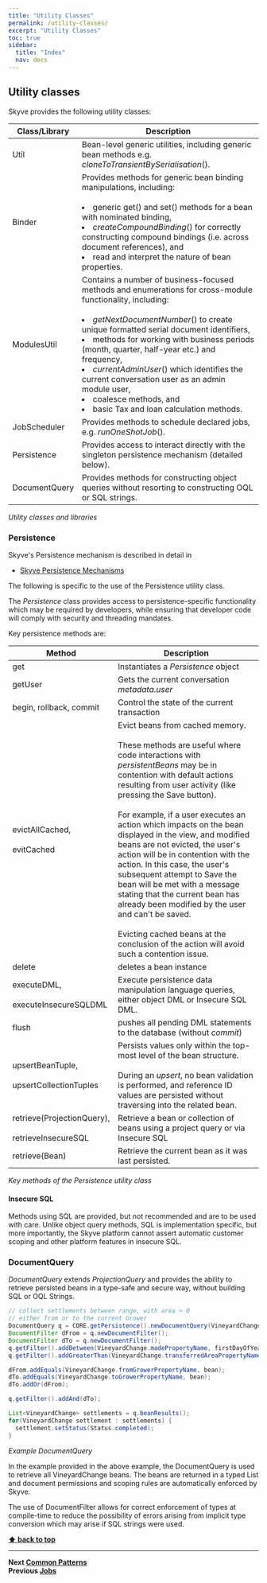 ```yaml
---
title: "Utility Classes"
permalink: /utility-classes/
excerpt: "Utility Classes"
toc: true
sidebar:
  title: "Index"
  nav: docs
---
```


## Utility classes

Skyve provides the following utility classes:

  Class/Library | Description
  ------------- | -----------
  Util          | Bean-level generic utilities, including generic bean methods e.g. *cloneToTransientBySerialisation*().
  Binder        | Provides methods for generic bean binding manipulations, including: <br><br><li>generic get() and set() methods for a bean with nominated binding, <li>*createCompoundBinding*() for correctly constructing compound bindings (i.e. across document references), and <li>read and interpret the nature of bean properties.
  ModulesUtil   |  Contains a number of business-focused methods and enumerations for cross-module functionality, including: <br><br><li>*getNextDocumentNumber*() to create unique formatted serial document identifiers, <li> methods for working with business periods (month, quarter, half-year etc.) and frequency, <li> *currentAdminUser*() which identifies the current conversation user as an admin module user, <li> coalesce methods, and <li> basic Tax and loan calculation methods.
  JobScheduler  |  Provides methods to schedule declared jobs, e.g. *runOneShotJob*().
  Persistence   |  Provides access to interact directly with the singleton persistence mechanism (detailed below).
  DocumentQuery | Provides methods for constructing object queries without resorting to constructing OQL or SQL strings.

_Utility classes and libraries_

### Persistence

Skyve's Persistence mechanism is described in detail in
* [Skyve Persistence Mechanisms](./../_pages/skyve-persistence-mechanisms.md)

The following is specific to the use of the Persistence utility class.

The *Persistence* class provides access to persistence-specific
functionality which may be required by developers, while ensuring that
developer code will comply with security and threading mandates.

Key persistence methods are:

  Method           | Description
  ---------------- | ------------------
  get              | Instantiates a *Persistence* object
  getUser          | Gets the current conversation *metadata.user*
  begin, rollback, commit |   Control the state of the current transaction
  evictAllCached, <br><br>evitCached | Evict beans from cached memory.<br><br>These methods are useful where code interactions with *persistentBeans* may be in contention with default actions resulting from user activity (like pressing the Save button). <br><br>For example, if a user executes an action which impacts on the bean displayed in the view, and modified beans are not evicted, the user's action will be in contention with the action. In this case, the user's subsequent attempt to Save the bean will be met with a message stating that the current bean has already been modified by the user and can't be saved. <br><br>Evicting cached beans at the conclusion of the action will avoid such a contention issue.
  delete | deletes a bean instance
  executeDML, <br><br>executeInsecureSQLDML | Execute persistence data manipulation language queries, either object DML or Insecure SQL DML.
  flush | pushes all pending DML statements to the database (without _commit_)
  upsertBeanTuple, <br><br>upsertCollectionTuples | Persists values only within the top-most level of the bean structure. <br><br>During an *upsert*, no bean validation is performed, and reference ID values are persisted without traversing into the related bean.
  retrieve(ProjectionQuery), <br><br>retrieveInsecureSQL |  Retrieve a bean or collection of beans using a project query or via Insecure SQL
  retrieve(Bean)    | Retrieve the current bean as it was last persisted.

_Key methods of the Persistence utility class_

#### Insecure SQL

Methods using SQL are provided, but not recommended and are to be used
with care. Unlike object query methods, SQL is implementation specific,
but more importantly, the Skyve platform cannot assert automatic
customer scoping and other platform features in insecure SQL.

### DocumentQuery

*DocumentQuery* extends *ProjectionQuery* and provides the ability to
retrieve persisted beans in a type-safe and secure way, without building
SQL or OQL Strings.

```java
// collect settlements between range, with area > 0
// either from or to the current Grower
DocumentQuery q = CORE.getPersistence().newDocumentQuery(VineyardChange.MODULE_NAME, VineyardChange.DOCUMENT_NAME);
DocumentFilter dFrom = q.newDocumentFilter();
DocumentFilter dTo = q.newDocumentFilter();
q.getFilter().addBetween(VineyardChange.madePropertyName, firstDayOfYear, new DateOnly());
q.getFilter().addGreaterThan(VineyardChange.transferredAreaPropertyName, Decimal5.ZERO);

dFrom.addEquals(VineyardChange.fromGrowerPropertyName, bean);
dTo.addEquals(VineyardChange.toGrowerPropertyName, bean);
dTo.addOr(dFrom);

q.getFilter().addAnd(dTo);

List<VineyardChange> settlements = q.beanResults();
for(VineyardChange settlement : settlements) {
  settlement.setStatus(Status.completed);
}
```

_Example DocumentQuery_

In the example provided in the above example, the DocumentQuery is used to
retrieve all VineyardChange beans. The beans are returned in a typed
List and document permissions and scoping rules are automatically
enforced by Skyve.

The use of DocumentFilter allows for correct enforcement of types at
compile-time to reduce the possibility of errors arising from implicit
type conversion which may arise if SQL strings were used.

**[⬆ back to top](#utility-classes)**

---
**Next [Common Patterns](./../_pages/common-patterns.md)**<br>
**Previous [Jobs](./../_pages/jobs.md)**
